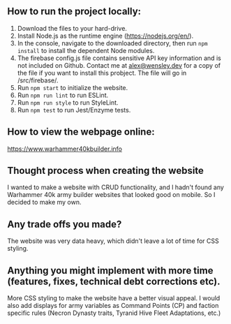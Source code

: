  ## How to run the project locally:

1. Download the files to your hard-drive.
1. Install Node.js as the runtime engine (https://nodejs.org/en/).
1. In the console, navigate to the downloaded directory, then run  `npm install` to install the dependent Node modules.
1. The firebase config.js file contains sensitive API key information and is not included on Github.  Contact me at <alex@wensley.dev> for a copy of the file if you want to install this probject.  The file will go in /src/firebase/.
1. Run `npm start` to initialize the website.
1. Run `npm run lint` to run ESLint.
1. Run `npm run style` to run StyleLint.
1. Run `npm test` to run Jest/Enzyme tests.

## How to view the webpage online:
https://www.warhammer40kbuilder.info

## Thought process when creating the website
I wanted to make a website with CRUD functionality, and I hadn't found any Warhammer 40k army builder websites that looked good on mobile.  So I decided to make my own.

## Any trade offs you made?

The website was very data heavy, which didn't leave a lot of time for CSS styling.

## Anything you might implement with more time (features, fixes, technical debt corrections etc).

More CSS styling to make the website have a better visual appeal.  I would also add displays for army variables as Command Points (CP) and faction specific rules (Necron Dynasty traits, Tyranid Hive Fleet Adaptations, etc.) 

